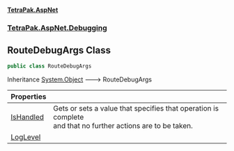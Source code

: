 #### [TetraPak.AspNet](index.md 'index')
### [TetraPak.AspNet.Debugging](TetraPak_AspNet_Debugging.md 'TetraPak.AspNet.Debugging')
## RouteDebugArgs Class
```csharp
public class RouteDebugArgs
```

Inheritance [System.Object](https://docs.microsoft.com/en-us/dotnet/api/System.Object 'System.Object') &#129106; RouteDebugArgs  

| Properties | |
| :--- | :--- |
| [IsHandled](TetraPak_AspNet_Debugging_RouteDebugArgs_IsHandled.md 'TetraPak.AspNet.Debugging.RouteDebugArgs.IsHandled') | Gets or sets a value that specifies that operation is complete<br/>and that no further actions are to be taken. <br/> |
| [LogLevel](TetraPak_AspNet_Debugging_RouteDebugArgs_LogLevel.md 'TetraPak.AspNet.Debugging.RouteDebugArgs.LogLevel') |  |
